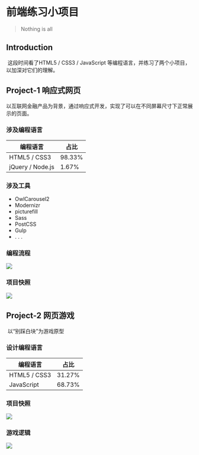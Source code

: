 # 前端练习小项目

> Nothing is all

## Introduction

​       这段时间看了HTML5 / CSS3 / JavaScript 等编程语言，并练习了两个小项目，以加深对它们的理解。

## Project-1 响应式网页

​       以互联网金融产品为背景，通过响应式开发，实现了可以在不同屏幕尺寸下正常展示的页面。

### 涉及编程语言

| 编程语言         | 占比   |
| ---------------- | ------ |
| HTML5 / CSS3     | 98.33% |
| jQuery / Node.js | 1.67%  |

### 涉及工具

- OwlCarousel2 
- Modernizr
- picturefill 
- Sass 
- PostCSS 
- Gulp
-  . . .

### 编程流程

![](https://github.com/yushanla/H5Exercise/blob/master/responsiveWeb/src/img/flow.PNG?raw=true)

### 项目快照

![](https://github.com/yushanla/H5Exercise/blob/master/responsiveWeb/src/img/Project-1.png?raw=true)

## Project-2 网页游戏

​		以“别踩白块”为游戏原型

### 设计编程语言

| 编程语言     | 占比   |
| ------------ | ------ |
| HTML5 / CSS3 | 31.27% |
| JavaScript   | 68.73% |

### 项目快照

![](https://github.com/yushanla/H5Exercise/blob/master/whiteVsBlack/img/Project-2-l.PNG?raw=true)

### 游戏逻辑

![](https://github.com/yushanla/H5Exercise/blob/master/whiteVsBlack/logicDiagram.png?raw=true)